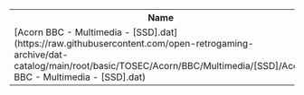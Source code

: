 <table>
<tr><th>Name</th><th>Size</th></tr>
<tr><td>
[Acorn BBC - Multimedia - [SSD].dat](https://raw.githubusercontent.com/open-retrogaming-archive/dat-catalog/main/root/basic/TOSEC/Acorn/BBC/Multimedia/[SSD]/Acorn BBC - Multimedia - [SSD].dat)
</td><td>21443</td></tr>
</table>
